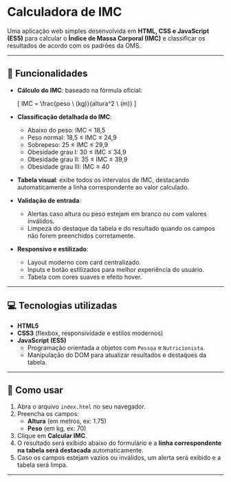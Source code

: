 # Calculadora de IMC

Uma aplicação web simples desenvolvida em **HTML, CSS e JavaScript (ES5)** para calcular o **Índice de Massa Corporal (IMC)** e classificar os resultados de acordo com os padrões da OMS.

---

## 🌟 Funcionalidades

- **Cálculo do IMC**: baseado na fórmula oficial:

  \[
  IMC = \frac{peso \ (kg)}{altura^2 \ (m)}
  \]

- **Classificação detalhada do IMC**:

  - Abaixo do peso: IMC < 18,5
  - Peso normal: 18,5 ≤ IMC ≤ 24,9
  - Sobrepeso: 25 ≤ IMC ≤ 29,9
  - Obesidade grau I: 30 ≤ IMC ≤ 34,9
  - Obesidade grau II: 35 ≤ IMC ≤ 39,9
  - Obesidade grau III: IMC ≥ 40

- **Tabela visual**: exibe todos os intervalos de IMC, destacando automaticamente a linha correspondente ao valor calculado.

- **Validação de entrada**:

  - Alertas caso altura ou peso estejam em branco ou com valores inválidos.
  - Limpeza do destaque da tabela e do resultado quando os campos não forem preenchidos corretamente.

- **Responsivo e estilizado**:
  - Layout moderno com card centralizado.
  - Inputs e botão estilizados para melhor experiência do usuário.
  - Tabela com cores suaves e efeito hover.

---

## 💻 Tecnologias utilizadas

- **HTML5**
- **CSS3** (flexbox, responsividade e estilos modernos)
- **JavaScript (ES5)**
  - Programação orientada a objetos com `Pessoa` e `Nutricionista`.
  - Manipulação do DOM para atualizar resultados e destaques da tabela.

---

## 🚀 Como usar

1. Abra o arquivo `index.html` no seu navegador.
2. Preencha os campos:
   - **Altura** (em metros, ex: 1.75)
   - **Peso** (em kg, ex: 70)
3. Clique em **Calcular IMC**.
4. O resultado será exibido abaixo do formulário e a **linha correspondente na tabela será destacada** automaticamente.
5. Caso os campos estejam vazios ou inválidos, um alerta será exibido e a tabela será limpa.

---
